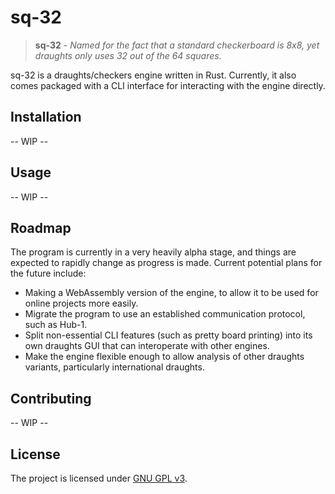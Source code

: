 # sq-32

> **sq-32** - *Named for the fact that a standard checkerboard is 8x8, yet draughts only uses 32 out of the 64 squares.*

sq-32 is a draughts/checkers engine written in Rust. Currently, it also comes packaged with a CLI interface for interacting with the engine directly.

## Installation

-- WIP --

## Usage

-- WIP --

## Roadmap

The program is currently in a very heavily alpha stage, and things are expected to rapidly change as progress is made. Current potential plans for the future include:

- Making a WebAssembly version of the engine, to allow it to be used for online projects more easily.
- Migrate the program to use an established communication protocol, such as Hub-1.
- Split non-essential CLI features (such as pretty board printing) into its own draughts GUI that can interoperate with other engines.
- Make the engine flexible enough to allow analysis of other draughts variants, particularly international draughts.

## Contributing

-- WIP --

## License

The project is licensed under [GNU GPL v3](LICENSE.md).
